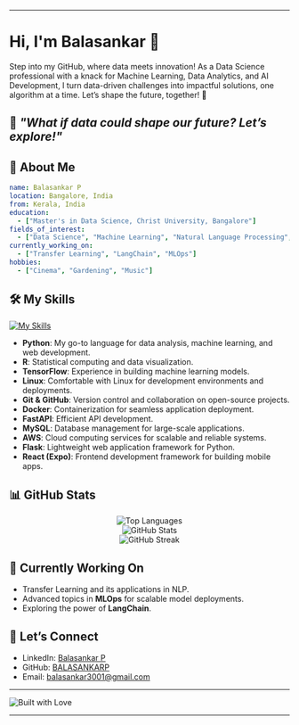

---

# Hi, I'm Balasankar  👋

Step into my GitHub, where data meets innovation! As a Data Science professional with a knack for Machine Learning, Data Analytics, and AI Development, I turn data-driven challenges into impactful solutions, one algorithm at a time. Let’s shape the future, together! 🚀

## 🌟 *"What if data could shape our future? Let’s explore!"*

## 🚀 About Me

```yaml
name: Balasankar P
location: Bangalore, India
from: Kerala, India
education: 
  - ["Master's in Data Science, Christ University, Bangalore"]
fields_of_interest: 
  - ["Data Science", "Machine Learning", "Natural Language Processing", "API Development"]
currently_working_on: 
  - ["Transfer Learning", "LangChain", "MLOps"]
hobbies: 
  - ["Cinema", "Gardening", "Music"]
```

## 🛠️ My Skills

[![My Skills](https://skillicons.dev/icons?i=py,r,tensorflow,linux,git,github,docker,fastapi,mysql,aws,flask,react)](https://www.linkedin.com/in/balasankar-p-715230215)

- **Python**: My go-to language for data analysis, machine learning, and web development.
- **R**: Statistical computing and data visualization.
- **TensorFlow**: Experience in building machine learning models.
- **Linux**: Comfortable with Linux for development environments and deployments.
- **Git & GitHub**: Version control and collaboration on open-source projects.
- **Docker**: Containerization for seamless application deployment.
- **FastAPI**: Efficient API development.
- **MySQL**: Database management for large-scale applications.
- **AWS**: Cloud computing services for scalable and reliable systems.
- **Flask**: Lightweight web application framework for Python.
- **React (Expo)**: Frontend development framework for building mobile apps.

## 📊 GitHub Stats

<div align="center">
  <img src="https://github-readme-stats.vercel.app/api/top-langs?username=BALASANKARP&title_color=ffffff&text_color=c9cacc&icon_color=2b7bbc&bg_color=1d1f21&langs_count=3" alt="Top Languages" />
  <br>
  <img src="https://github-readme-stats.vercel.app/api?username=BALASANKARP&show_icons=true&locale=en&title_color=ffffff&text_color=c9cacc&icon_color=2b7bbc&bg_color=1d1f21" alt="GitHub Stats" />
  <br>
  <img src="https://github-readme-streak-stats.herokuapp.com/?user=BALASANKARP&theme=dark" alt="GitHub Streak" />
</div>

## 🌱 Currently Working On

- Transfer Learning and its applications in NLP.
- Advanced topics in **MLOps** for scalable model deployments.
- Exploring the power of **LangChain**.

## 💬 Let’s Connect

- LinkedIn: [Balasankar P](https://www.linkedin.com/in/balasankar-p-715230215)
- GitHub: [BALASANKARP](https://github.com/BALASANKARP)
- Email: [balasankar3001@gmail.com](mailto:balasankar3001@gmail.com)

---

![Built with Love](http://ForTheBadge.com/images/badges/built-with-love.svg)

---



